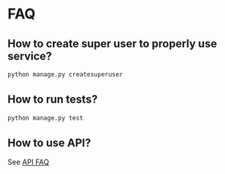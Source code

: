 # FAQ

## How to create super user to properly use service?
```bash
python manage.py createsuperuser
```

## How to run tests?
```bash
python manage.py test
```

## How to use API?
See [API FAQ](./api_faq.md)
